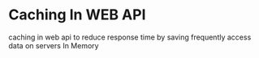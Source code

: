 
# Caching In WEB API

caching in web api to reduce response time by saving frequently access data on servers In Memory

